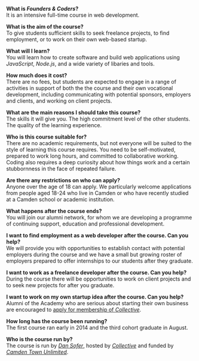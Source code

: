**What is *Founders & Coders*?**  
It is an intensive full-time course in web development.

**What is the aim of the course?**    
To give students sufficient skills to seek freelance projects, to find employment, or to work on their own web-based startup.

**What will I learn?**  
You will learn how to create software and build web applications using *JavaScript*, *Node.js*, and a wide variety of libaries and tools.

**How much does it cost?**  
There are no fees, but students are expected to engage in a range of activities in support of both the the course and their own vocational development, including communicating with potential sponsors, employers and clients, and working on client projects.

**What are the main reasons I should take this course?**    
The skills it will give you. The high commitment level of the other students. The quality of the learning experience.

**Who is this course suitable for?**  
There are no academic requirements, but not everyone will be suited to the style of learning this course requires. You need to be self-motivated, prepared to work long hours, and committed to collaborative working. Coding also requires a deep curiosity about how things work and a certain stubbornness in the face of repeated failure.

**Are there any restrictions on who can apply?**  
Anyone over the age of 18 can apply. We particularly welcome applications from people aged 18-24 who live in Camden or who have recently studied at a Camden school or academic institution.

**What happens after the course ends?**  
You will join our alumni network, for whom we are developing a programme of continuing support, education and professional development. 

**I want to find employment as a web developer after the course. Can you help?**    
We will provide you with opportunities to establish contact with potential employers during the course and we have a small but growing roster of employers prepared to offer internships to our students after they graduate.

**I want to work as a freelance developer after the course. Can you help?**    
During the course there will be opportunities to work on client projects and to seek new projects for after you graduate.

**I want to work on my own startup idea after the course. Can you help?**  
Alumni of the Academy who are serious about starting their own business are encouraged to [apply for membership of *Collective*](http://camdencollective.co.uk/hubs/).

**How long has the course been running?**    
The first course ran early in 2014 and the third cohort graduate in August.

**Who is the course run by?**    
The course is run by [*Dan Sofer*](http://sofer.com/), hosted by [*Collective*](http://camdencollective.co.uk/) and funded by [*Camden Town Unlimited*](http://www.camdentownunlimited.com/).